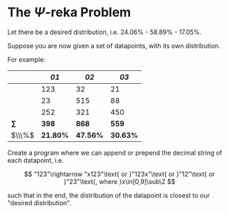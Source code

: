 # The $\Psi$-reka Problem

Let there be a desired distribution, i.e. 24.06% - 58.89% - 17.05%.

Suppose you are now given a set of datapoints, with its own distribution.

For example:

|            | _01_       | _02_       | _03_       |
| ---------- | ---------- | ---------- | ---------- |
|            | 123        | 32         | 21         |
|            | 23         | 515        | 88         |
|            | 252        | 321        | 450        |
| **$\sum$** | **398**    | **868**    | **559**    |
| $\\\%$     | **21.80%** | **47.56%** | **30.63%** |

Create a program where we can append or prepend the decimal string of each datapoint, i.e.

$$
"123"\rightarrow "x123"\text{ or }"123x"\text{ or }"12"\text{ or }"23"\text{, where }x\in[0,9]\sub\Z
$$

such that in the end, the distribution of the datapoint is closest to our "desired distribution".
